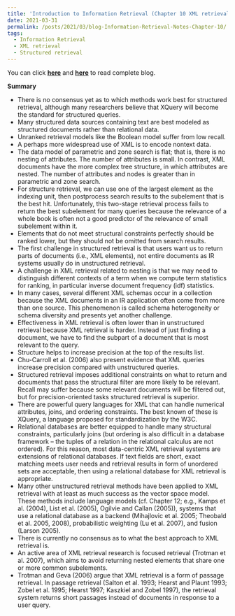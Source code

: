 ```yaml
---
title: 'Introduction to Information Retrieval (Chapter 10 XML retrieval)'
date: 2021-03-31
permalink: /posts/2021/03/blog-Information-Retrieval-Notes-Chapter-10/
tags:
  - Information Retrieval
  - XML retrieval
  - Structured retrieval
---
```


You can click [**here**](https://pridelee.github.io/files/blog/Chapter-10-XML-retrieval.pdf) and [**here**](https://zhuanlan.zhihu.com/p/359519228) to read complete blog.

**Summary**
- There is no consensus yet as to which methods work best for structured retrieval, although many researchers believe that XQuery will become the standard for structured queries.
- Many structured data sources containing text are best modeled as structured documents rather than relational data. 
- Unranked retrieval models like the Boolean model suffer from low recall.
- A perhaps more widespread use of XML is to encode nontext data.
- The data model of parametric and zone search is flat; that is, there is no nesting of attributes. The number of attributes is small. In contrast, XML documents have the more complex tree structure, in which attributes are nested. The number of attributes and nodes is greater than in parametric and zone search.
- For structure retrieval, we can use one of the largest element as the indexing unit, then postprocess search results to the subelement that is the best hit. Unfortunately, this two-stage retrieval process fails to return the best subelement for many queries because the relevance of a whole book is often not a good predictor of the relevance of small subelement within it.  
- Elements that do not meet structural constraints perfectly should be ranked lower, but they should not be omitted from search results.
- The first challenge in structured retrieval is that users want us to return parts of documents (i.e., XML elements), not entire documents as IR systems usually do in unstructured retrieval. 
- A challenge in XML retrieval related to nesting is that we may need to distinguish different contexts of a term when we compute term statistics for ranking, in particular inverse document frequency (idf) statistics.
- In many cases, several different XML schemas occur in a collection because the XML documents in an IR application often come from more than one source. This phenomenon is called schema heterogeneity or schema diversity and presents yet another challenge. 
- Effectiveness in XML retrieval is often lower than in unstructured retrieval because XML retrieval is harder. Instead of just finding a document, we have to find the subpart of a document that is most relevant to the query. 
- Structure helps to increase precision at the top of the results list. 
- Chu-Carroll et al. (2006) also present evidence that XML queries increase precision compared with unstructured queries. 
- Structured retrieval imposes additional constraints on what to return and documents that pass the structural filter are more likely to be relevant. Recall may suffer because some relevant documents will be filtered out, but for precision-oriented tasks structured retrieval is superior.
- There are powerful query languages for XML that can handle numerical attributes, joins, and ordering constraints. The best known of these is XQuery, a language proposed for standardization by the W3C.
- Relational databases are better equipped to handle many structural constraints, particularly joins (but ordering is also difficult in a database framework – the tuples of a relation in the relational calculus are not ordered). For this reason, most data-centric XML retrieval systems are extensions of relational databases. If text fields are short, exact matching meets user needs and retrieval results in form of unordered sets are acceptable, then using a relational database for XML retrieval is appropriate.
- Many other unstructured retrieval methods have been applied to XML retrieval with at least as much success as the vector space model. These methods include language models (cf. Chapter 12; e.g., Kamps et al. (2004), List et al. (2005), Ogilvie and Callan (2005)), systems that use a relational database as a backend (Mihajlovic et al. 2005; Theobald et al. 2005, 2008), probabilistic weighting (Lu et al. 2007), and fusion (Larson 2005).
- There is currently no consensus as to what the best approach to XML retrieval is.
- An active area of XML retrieval research is focused retrieval (Trotman et al. 2007), which aims to avoid returning nested elements that share one or more common subelements.
- Trotman and Geva (2006) argue that XML retrieval is a form of passage retrieval. In passage retrieval (Salton et al. 1993; Hearst and Plaunt 1993; Zobel et al. 1995; Hearst 1997; Kaszkiel and Zobel 1997), the retrieval system returns short passages instead of documents in response to a user query. 

